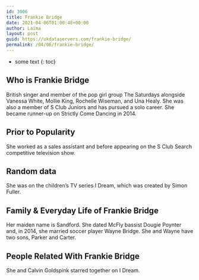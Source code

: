 ```yaml
---
id: 3006
title: Frankie Bridge
date: 2021-04-06T01:00:48+00:00
author: Laima
layout: post
guid: https://ukdataservers.com/frankie-bridge/
permalink: /04/06/frankie-bridge/
---
```


* some text
{: toc}


## Who is Frankie Bridge
                  
                  
                  
British singer and member of the pop girl group The Saturdays alongside Vanessa White, Mollie King, Rochelle Wiseman, and Una Healy. She was also a member of S Club Juniors and has pursued a solo career. She became runner-up on Strictly Come Dancing in 2014.
                  
              
            
              
            
                
                
                
## Prior to Popularity
                  
                  
                  
She worked as a sales assistant and before appearing on the S Club Search competitive television show.
                  
              
            
              
            
                
                
                
## Random data
                  
                  
                  
She was on the children&#8217;s TV series I Dream, which was created by Simon Fuller.
                  
              
            
              
            
                
                
                
## Family & Everyday Life of Frankie Bridge
                  
                  
                  
Her maiden name is Sandford. She dated McFly bassist Dougie Poynter and, in 2014, she married soccer player Wayne Bridge. She and Wayne have two sons, Parker and Carter.
                  
              
            
              
            
                
                
                
## People Related With Frankie Bridge
                  
                  
                  
She and Calvin Goldspink starred together on I Dream.
                  
              
            
              
            
                
              
            
              
              
            
            
              
            
          
          
          